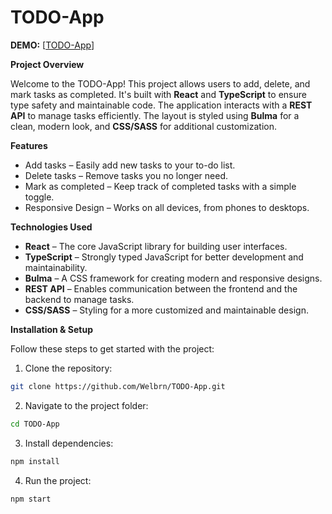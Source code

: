 # TODO-App

**DEMO:** [[TODO-App](https://Welbrn.github.io/TODO-App)]

**Project Overview**

Welcome to the TODO-App! This project allows users to add, delete, and mark tasks as completed. It's built with **React** and **TypeScript** to ensure type safety and maintainable code. The application interacts with a **REST API** to manage tasks efficiently. The layout is styled using **Bulma** for a clean, modern look, and **CSS/SASS** for additional customization.

**Features**

- Add tasks – Easily add new tasks to your to-do list.  
- Delete tasks – Remove tasks you no longer need.  
- Mark as completed – Keep track of completed tasks with a simple toggle.  
- Responsive Design – Works on all devices, from phones to desktops.  

**Technologies Used**

- **React** – The core JavaScript library for building user interfaces.  
- **TypeScript** – Strongly typed JavaScript for better development and maintainability.  
- **Bulma** – A CSS framework for creating modern and responsive designs.  
- **REST API** – Enables communication between the frontend and the backend to manage tasks.  
- **CSS/SASS** – Styling for a more customized and maintainable design.

**Installation & Setup**

Follow these steps to get started with the project:

1. Clone the repository:

```bash
git clone https://github.com/Welbrn/TODO-App.git
```
2. Navigate to the project folder:

```bash
cd TODO-App
```
3. Install dependencies:

```bash
npm install
```
4. Run the project:

```bash
npm start
```